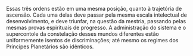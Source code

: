 ﻿Essas três ordens estão em uma mesma posição, quanto à trajetória de ascensão. Cada uma delas deve passar pela mesma escala intelectual de desenvolvimento, e deve triunfar, na questão da mestria, passando pelas mesmas provas espirituais de progresso. A administração do sistema e o supercontole da constelação desses mundos diferentes estão uniformemente isentos de discriminações; até mesmo os regimes dos Príncipes Planetários são idênticos.